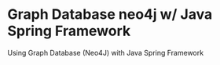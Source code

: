 # Graph Database neo4j w/ Java Spring Framework
Using Graph Database (Neo4J) with Java Spring Framework
